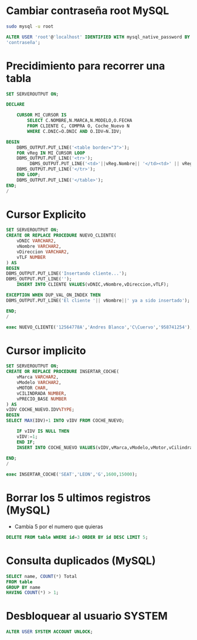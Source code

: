 # Cambiar contraseña root MySQL
~~~bash
sudo mysql -u root
~~~
~~~sql
ALTER USER 'root'@'localhost' IDENTIFIED WITH mysql_native_password BY
'contraseña'; 
~~~

# Precidimiento para recorrer una tabla

~~~sql
SET SERVEROUTPUT ON;

DECLARE

    CURSOR MI_CURSOR IS
        SELECT C.NOMBRE,N.MARCA,N.MODELO,O.FECHA 
        FROM CLIENTE C, COMPRA O, Coche_Nuevo N
        WHERE C.DNIC=O.DNIC AND O.IDV=N.IDV;

BEGIN
    DBMS_OUTPUT.PUT_LINE('<table border="3">');
    FOR vReg IN MI_CURSOR LOOP
    DBMS_OUTPUT.PUT_LINE('<tr>');
         DBMS_OUTPUT.PUT_LINE('<td>'||vReg.Nombre|| '</td><td>' || vReg.Marca||'</td><td>'||vReg.Modelo||'</td><td>'||vReg.Fecha||'</td>');
    DBMS_OUTPUT.PUT_LINE('</tr>');
    END LOOP;
    DBMS_OUTPUT.PUT_LINE('</table>');
END;
/
~~~

# Cursor Explicito
~~~SQL
SET SERVEROUTPUT ON;
CREATE OR REPLACE PROCEDURE NUEVO_CLIENTE(
	vDNIC VARCHAR2,
	vNombre VARCHAR2,
	vDireccion VARCHAR2,
	vTLF NUMBER
) AS
BEGIN
DBMS_OUTPUT.PUT_LINE('Insertando cliente...');
DBMS_OUTPUT.PUT_LINE('');
	INSERT INTO CLIENTE VALUES(vDNIC,vNombre,vDireccion,vTLF);

EXCEPTION WHEN DUP_VAL_ON_INDEX THEN
DBMS_OUTPUT.PUT_LINE('El cliente '|| vNombre||' ya a sido insertado');

END;
/

exec NUEVO_CLIENTE('12564778A','Andres Blanco','C\Cuervo','958741254');
~~~

# Cursor implicito
~~~sql
SET SERVEROUTPUT ON;
CREATE OR REPLACE PROCEDURE INSERTAR_COCHE(
	vMarca VARCHAR2,
	vModelo VARCHAR2,
	vMOTOR CHAR,
	vCILINDRADA NUMBER,
    vPRECIO_BASE NUMBER
) AS
vIDV COCHE_NUEVO.IDV%TYPE;
BEGIN
SELECT MAX(IDV)+1 INTO vIDV FROM COCHE_NUEVO;

	IF vIDV IS NULL THEN
    vIDV:=1;
    END IF;
    INSERT INTO COCHE_NUEVO VALUES(vIDV,vMarca,vModelo,vMotor,vCilindrada,vPrecio_Base);
    
END;
/

exec INSERTAR_COCHE('SEAT','LEON','G',1600,15000);
~~~

# Borrar los 5 ultimos registros (MySQL)
- Cambia 5 por el numero que quieras
~~~sql
DELETE FROM table WHERE id=3 ORDER BY id DESC LIMIT 5;
~~~

# Consulta duplicados (MySQL)
~~~sql
SELECT name, COUNT(*) Total
FROM table
GROUP BY name
HAVING COUNT(*) > 1;
~~~

# Desbloquear al usuario SYSTEM
~~~sql
ALTER USER SYSTEM ACCOUNT UNLOCK;
~~~

